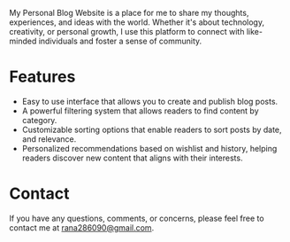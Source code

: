 My Personal Blog Website is a place for me to share my thoughts, experiences, and ideas with the world. Whether it's about technology, creativity, or personal growth, I use this platform to connect with like-minded individuals and foster a sense of community.

# Features
* Easy to use interface that allows you to create and publish blog posts.
* A powerful filtering system that allows readers to find content by category.
* Customizable sorting options that enable readers to sort posts by date, and relevance.
* Personalized recommendations based on wishlist and history, helping readers discover new content that aligns with their interests.

# Contact
If you have any questions, comments, or concerns, please feel free to contact me at rana286090@gmail.com.

